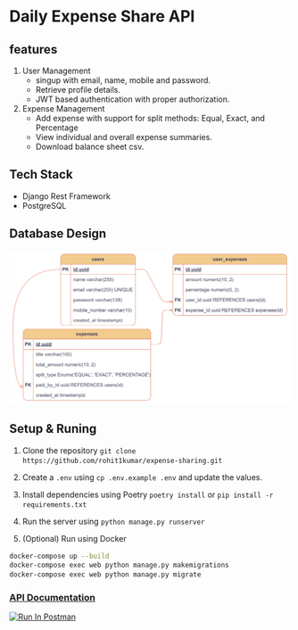 # Daily Expense Share API

## features
1. User Management
    - singup with email, name, mobile and password.
    - Retrieve profile details.
    - JWT based authentication with proper authorization.
2. Expense Management
    - Add expense with support for split methods: Equal, Exact, and Percentage
    - View individual and overall expense summaries.
    - Download balance sheet csv.


## Tech Stack
- Django Rest Framework
- PostgreSQL

## Database Design
![Database Design](docs/db_design.svg)

## Setup & Runing
1. Clone the repository `git clone https://github.com/rohit1kumar/expense-sharing.git`
2. Create a `.env` using `cp .env.example .env` and update the values.
3. Install dependencies using Poetry `poetry install` or `pip install -r requirements.txt`
4. Run the server using `python manage.py runserver`

5. (Optional) Run using Docker
```bash
docker-compose up --build
docker-compose exec web python manage.py makemigrations
docker-compose exec web python manage.py migrate
```

### [API Documentation](docs/api_docs.md)

[<img src="https://run.pstmn.io/button.svg" alt="Run In Postman" style="width: 128px; height: 32px;">](https://app.getpostman.com/run-collection/20980024-01bfda48-3b9e-475e-937d-f01829d3b60f?action=collection%2Ffork&source=rip_markdown&collection-url=entityId%3D20980024-01bfda48-3b9e-475e-937d-f01829d3b60f%26entityType%3Dcollection%26workspaceId%3D4df5b592-4a65-4992-8825-7a46837413ca)